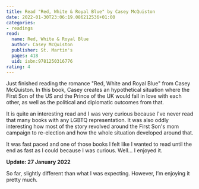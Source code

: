 ```yaml
---
title: Read "Red, White & Royal Blue" by Casey McQuiston
date: 2022-01-30T23:06:19.086212536+01:00
categories:
- readings
read:
  name: Red, White & Royal Blue
  author: Casey McQuiston
  publisher: St. Martin's
  pages: 418
  uid: isbn:9781250316776
rating: 4
---
```


Just finished reading the romance "Red, White and Royal Blue" from Casey McQuiston. In this book, Casey creates an hypothetical situation where the First Son of the US and the Prince of the UK would fall in love with each other, as well as the political and diplomatic outcomes from that.

It is quite an interesting read and I was very curious because I've never read that many books with any LGBTQ representation. It was also oddly interesting how most of the story revolved around the First Son's mom campaign to re-election and how the whole situation developed around that.

It was fast paced and one of those books I felt like I wanted to read until the end as fast as I could because I was curious. Well... I enjoyed it.

**Update: 27 January 2022**

So far, slightly different than what I was expecting. However, I’m enjoying it pretty much.
